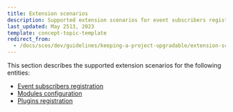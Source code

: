 ```yaml
---
title: Extension scenarios
description: Supported extension scenarios for event subscribers registration, modules configuration, plugins registration
last_updated: May 2513, 2023
template: concept-topic-template
redirect_from:
  - /docs/scos/dev/guidelines/keeping-a-project-upgradable/extension-scenarios/extenstion-scenarios.html
---
```


This section describes the supported extension scenarios for the following entities:

- [Event subscribers registration](/docs/dg/dev/guidelines/keeping-a-project-upgradable/extension-scenarios/event-subscribers-registration.html)
- [Modules configuration](/docs/dg/dev/guidelines/keeping-a-project-upgradable/extension-scenarios/modules-configuration.html)
- [Plugins registration](/docs/dg/dev/guidelines/keeping-a-project-upgradable/extension-scenarios/plugins-registration.html)
